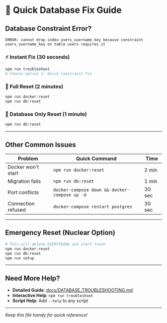 # 🚨 Quick Database Fix Guide

## Database Constraint Error?

```
ERROR: cannot drop index users_username_key because constraint users_username_key on table users requires it
```

### ⚡ Instant Fix (30 seconds)
```bash
npm run troubleshoot
# Choose option 1: Quick Constraint Fix
```

### 🔄 Full Reset (2 minutes)
```bash
npm run docker:reset
npm run db:reset
```

### 💾 Database Only Reset (1 minute)
```bash
npm run db:reset
```

---

## Other Common Issues

| Problem | Quick Command | Time |
|---------|---------------|------|
| Docker won't start | `npm run docker:reset` | 2 min |
| Migration fails | `npm run db:reset` | 1 min |
| Port conflicts | `docker-compose down && docker-compose up -d` | 30 sec |
| Connection refused | `docker-compose restart postgres` | 30 sec |

---

## Emergency Reset (Nuclear Option)
```bash
# This will delete EVERYTHING and start fresh
npm run docker:reset
npm run db:reset
npm run setup
```

---

## Need More Help?
- **Detailed Guide**: [docs/DATABASE_TROUBLESHOOTING.md](./docs/DATABASE_TROUBLESHOOTING.md)
- **Interactive Help**: `npm run troubleshoot`
- **Script Help**: Add `--help` to any script

---

*Keep this file handy for quick reference!*